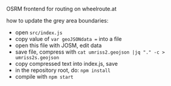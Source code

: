 OSRM frontend for routing on wheelroute.at

how to update the grey area boundaries:

* open ``src/index.js``
* copy value of ``var geoJSONdata =`` into a file
* open this file with JOSM, edit data
* save file, compress with ``cat umriss2.geojson |jq "." -c > umriss2s.geojson``
* copy compressed text into index.js, save
* in the repository root, do: ``npm install``
* compile with ``npm start``
